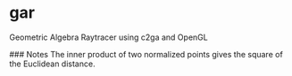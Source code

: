 # gar
Geometric Algebra Raytracer using c2ga and OpenGL

### Notes
The inner product of two normalized points gives the square of the Euclidean distance.
